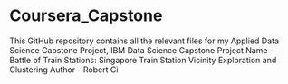 # Coursera_Capstone
This GitHub repository contains all the relevant files for my Applied Data Science Capstone Project, IBM Data Science
Capstone Project Name - Battle of Train Stations: Singapore Train Station Vicinity Exploration and Clustering
Author - Robert Ci
